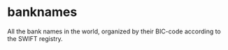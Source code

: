 # banknames
All the bank names in the world, organized by their BIC-code according to the SWIFT registry. 
